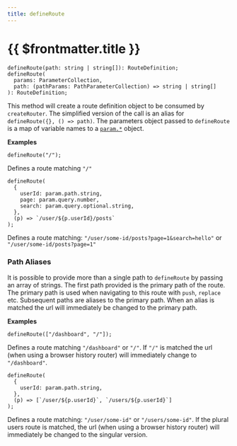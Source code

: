 ```yaml
---
title: defineRoute
---
```


# {{ $frontmatter.title }}

```tsx
defineRoute(path: string | string[]): RouteDefinition;
defineRoute(
  params: ParameterCollection,
  path: (pathParams: PathParameterCollection) => string | string[]
): RouteDefinition;
```

This method will create a route definition object to be consumed by `createRouter`. The simplified version of the call is an alias for `defineRoute({}, () => path)`. The parameters object passed to `defineRoute` is a map of variable names to a [`param.*`](../parameter-definition/param.md) object.

**Examples**

```tsx
defineRoute("/");
```

Defines a route matching `"/"`

```tsx
defineRoute(
  {
    userId: param.path.string,
    page: param.query.number,
    search: param.query.optional.string,
  },
  (p) => `/user/${p.userId}/posts`
);
```

Defines a route matching: `"/user/some-id/posts?page=1&search=hello"` or `"/user/some-id/posts?page=1"`

### Path Aliases

It is possible to provide more than a single path to `defineRoute` by passing an array of strings. The first path provided is the primary path of the route. The primary path is used when navigating to this route with `push`, `replace` etc. Subsequent paths are aliases to the primary path. When an alias is matched the url will immediately be changed to the primary path.

**Examples**

```tsx
defineRoute(["/dashboard", "/"]);
```

Defines a route matching `"/dashboard"` or `"/"`. If `"/"` is matched the url (when using a browser history router) will immediately change to `"/dashboard"`.

```tsx
defineRoute(
  {
    userId: param.path.string,
  },
  (p) => [`/user/${p.userId}`, `/users/${p.userId}`]
);
```

Defines a route matching: `"/user/some-id"` or `"/users/some-id"`. If the plural users route is matched, the url (when using a browser history router) will immediately be changed to the singular version.
